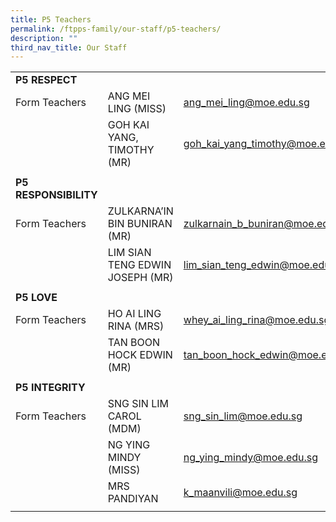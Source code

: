 ```yaml
---
title: P5 Teachers
permalink: /ftpps-family/our-staff/p5-teachers/
description: ""
third_nav_title: Our Staff
---
```

|  |  |  |
|---|---|---|
|  **P5 RESPECT** |  |  |
|  Form Teachers |  ANG MEI LING (MISS) |  [ang_mei_ling@moe.edu.sg](mailto:ang_mei_ling@moe.edu.sg) |
|   |  GOH KAI YANG, TIMOTHY (MR) |  [goh_kai_yang_timothy@moe.edu.sg](mailto:goh_kai_yang_timothy@moe.edu.sg) |
|  |  |  |
|  **P5 RESPONSIBILITY** |  |  |
|  Form Teachers | ZULKARNA’IN BIN BUNIRAN (MR) |  [zulkarnain_b_buniran@moe.edu.sg](mailto:zulkarnain_b_buniran@moe.edu.sg) |
|   | LIM SIAN TENG EDWIN JOSEPH (MR) |  [lim_sian_teng_edwin@moe.edu.sg](mailto:lim_sian_teng_edwin@moe.edu.sg) |
|   |   |   |
|  **P5 LOVE** |  |  |
|  Form Teachers |  HO AI LING RINA (MRS) |  [whey_ai_ling_rina@moe.edu.sg](mailto:whey_ai_ling_rina@moe.edu.sg) |
|   |  TAN BOON HOCK EDWIN (MR) |  [tan_boon_hock_edwin@moe.edu.sg](mailto:tan_boon_hock_edwin@moe.edu.sg) |
|   |   |   |
|  **P5 INTEGRITY** |  |  |
|  Form Teachers |  SNG SIN LIM CAROL (MDM) |  [sng_sin_lim@moe.edu.sg](mailto:sng_sin_lim@moe.edu.sg) |
|   |  NG YING MINDY (MISS) |  [ng_ying_mindy@moe.edu.sg](mailto:ng_ying_mindy@moe.edu.sg) |
|   |  MRS PANDIYAN |  [k_maanvili@moe.edu.sg](mailto:k_maanvili@moe.edu.sg) |
|   |   |   |